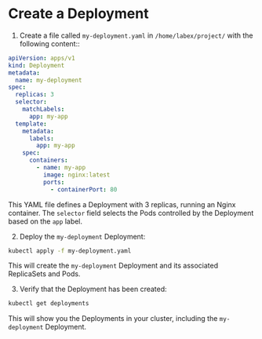 # Create a Deployment

1. Create a file called `my-deployment.yaml` in `/home/labex/project/` with the following content::

```yaml
apiVersion: apps/v1
kind: Deployment
metadata:
  name: my-deployment
spec:
  replicas: 3
  selector:
    matchLabels:
      app: my-app
  template:
    metadata:
      labels:
        app: my-app
    spec:
      containers:
        - name: my-app
          image: nginx:latest
          ports:
            - containerPort: 80
```

This YAML file defines a Deployment with 3 replicas, running an Nginx container. The `selector` field selects the Pods controlled by the Deployment based on the `app` label.

2. Deploy the `my-deployment` Deployment:

```bash
kubectl apply -f my-deployment.yaml
```

This will create the `my-deployment` Deployment and its associated ReplicaSets and Pods.

3. Verify that the Deployment has been created:

```bash
kubectl get deployments
```

This will show you the Deployments in your cluster, including the `my-deployment` Deployment.
